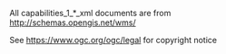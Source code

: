 All capabilities_1_*_xml documents are from http://schemas.opengis.net/wms/ 

See https://www.ogc.org/ogc/legal for copyright notice